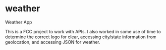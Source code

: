 # weather
Weather App

This is a FCC project to work with APIs.  I also worked in some use of time to determine the correct logo for clear, accessing city/state information from geolocation, and accessing JSON for weather.
